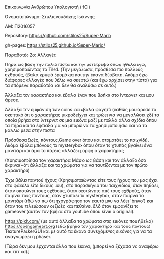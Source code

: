 Επικοινωνία Ανθρώπου Υπολογιστή (HCI)

Ονοματεπώνυμο: Στυλιανουδάκης Ιωάννης

ΑΜ: Π2016057

Repository: https://github.com/stilos25/Super-Mario

gh-pages: https://stilos25.github.io/Super-Mario/


Παραδοτέο 2ο: Αλλαγές
 

Πήρα ως βάση την παλιά πίστα και την μετέτρεψα όπως ήθελα εγώ, χρησιμοποιώντας το Tiled.
(Την μεγάλωσα, πρόσθεσα πιο πολλούς εχθρούς, έβαλα κρυφά δρομάκια και την έκανα δύσβατη.
Ακόμα έχω διάφορες αλλαγές που θέλω να σκεφτώ (και έχω αρχίσει στην πίστα) για τα επόμενα παραδοτέα και δεν θα αναλύσω σε αυτό.)


Άλλαξα τον χαρακτήρα και έβαλα έναν που βρήκα στο ίντερνετ και μου άρεσε. 


Άλλαξα την εμφάνιση των coins και έβαλα φαγητά (καθώς μου άρεσε το σκεπτικό ότι ο χαρακτήρας μικροδείχνει και τρώει για να μεγαλώσει χδ) τα οποία βρήκα στο ίντερνετ σε μια εικόνα μαζί με πολλά άλλα σχέδια όπου τα πήρα και τα έφτιαξα για να μπορώ να τα χρησιμοποιήσω και να τα βάλλω μέσα στην πίστα.


Πρόσθεσα ζωές, πόντους,Game over(όπου και σταματάει το παιχνίδι).
Ακόμα έβαλα μπόνους το mysterybox όπου όταν το χτυπάς βγαίνει ένα μανιτάρι και άμα το πάρεις αλλάζει μορφή ο χαρακτήρας

(Χρησιμοποίησα τον χαρακτήρα Μάριο ως βάση και τον άλλαξα όσο έκρινα(+ότι άλλαξα και τα χρώματα για να ταυτίζονται με τον πρώτο χαρακτήρα)


Έχω βάλει παντού ήχους (Χρησιμοποιώντας είτε τους ήχους που μας έχει στο φάκελο είτε δικούς μου), στο παρασκήνιο του παιχνιδιού, όταν πηδάει, όταν σκοτώνει τους εχθρούς, όταν σκοτώνετε από τους εχθρούς, όταν παίρνει τους πόντους, όταν χτυπάει το mysterybox, όταν παίρνει το μανιτάρι (εδώ να πω ότι ηχογράφησα τον εαυτό μου να λέει 'bravo') και όταν του τελειώσουν οι ζωές και πεθαίνει δλδ όταν εμφανίζει το gameover (αυτόν τον βρήκα στο youtube όπου είναι ο original).


https://pixlr.com/ (με αυτό άλλαξα τα χρώματα στις εικόνες που ήθελα)
https://opengameart.org (εδώ βρήκα τον χαρακτήρα και τους πόντους)
TexturePackerGUI και με αυτό τα έκανα συνεχόμενες εικόνες για να τα αναγνωρίζει η phaser.






[Τώρα δεν μου έρχονται άλλα που έκανα, (μπορεί να ξέχασα να αναφέρω και τπτ xd).]

